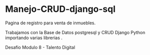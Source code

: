 # Manejo-CRUD-django-sql
Pagina de registro para venta de inmuebles.

Trabajamos con la Base de Datos postgresql y CRUD Django Python 
importando varias librerias .

Desafio Modulo 8 - Talento Digital
